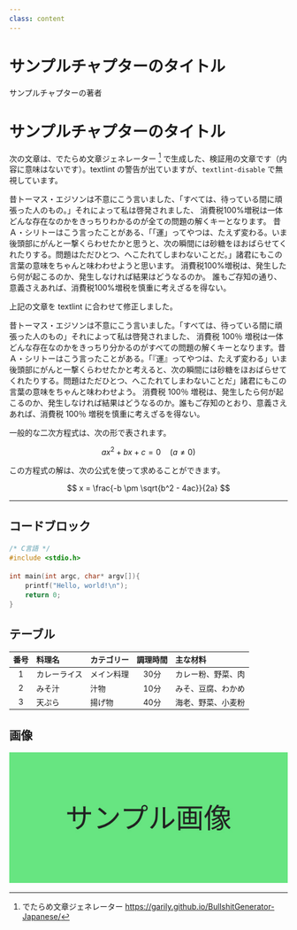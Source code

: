 ```yaml
---
class: content
---
```


<div class="doc-header">
  <h1>サンプルチャプターのタイトル</h1>
  <div class="doc-author">サンプルチャプターの著者</div>
</div>

# サンプルチャプターのタイトル

次の文章は、でたらめ文章ジェネレーター [^BullshitGenerator-Japanese] で生成した、検証用の文章です（内容に意味はないです）。textlint の警告が出ていますが、`textlint-disable` で無視しています。

[^BullshitGenerator-Japanese]: でたらめ文章ジェネレーター https://garily.github.io/BullshitGenerator-Japanese/

<!-- textlint-disable -->

昔トーマス・エジソンは不意にこう言いました、「すべては、待っている間に頑張った人のもの。」それによって私は啓発されました、 消費税100%増税は一体どんな存在なのかをきっちりわかるのが全ての問題の解くキーとなります。 昔Ａ・シリトーはこう言ったことがある、「「運」ってやつは、たえず変わる。いま後頭部にがんと一撃くらわせたかと思うと、次の瞬間には砂糖をほおばらせてくれたりする。問題はただひとつ、へこたれてしまわないことだ。」諸君にもこの言葉の意味をちゃんと味わわせようと思います。 消費税100%増税は、発生したら何が起こるのか、発生しなければ結果はどうなるのか。 誰もご存知の通り、意義さえあれば、消費税100%増税を慎重に考えざるを得ない。

<!-- textlint-enable -->

上記の文章を textlint に合わせて修正しました。

昔トーマス・エジソンは不意にこう言いました。「すべては、待っている間に頑張った人のもの」それによって私は啓発されました、 消費税 100％ 増税は一体どんな存在なのかをきっちり分かるのがすべての問題の解くキーとなります。昔 Ａ・シリトーはこう言ったことがある。「『運』ってやつは、たえず変わる」いま後頭部にがんと一撃くらわせたかと考えると、次の瞬間には砂糖をほおばらせてくれたりする。問題はただひとつ、へこたれてしまわないことだ」諸君にもこの言葉の意味をちゃんと味わわせよう。 消費税 100％ 増税は、発生したら何が起こるのか、発生しなければ結果はどうなるのか。誰もご存知のとおり、意義さえあれば、消費税 100％ 増税を慎重に考えざるを得ない。

一般的な二次方程式は、次の形で表されます。

$$
ax^2 + bx + c = 0 \quad (a \neq 0)
$$

この方程式の解は、次の公式を使って求めることができます。

$$
x = \frac{-b \pm \sqrt{b^2 - 4ac}}{2a}
$$

<!-- 強制改ページ -->
<hr class="page-break"/>

## コードブロック

```c
/* C言語 */
#include <stdio.h>

int main(int argc, char* argv[]){
    printf("Hello, world!\n");
    return 0;
}
```

## テーブル

| 番号 | 料理名 | カテゴリー | 調理時間 | 主な材料 |
| :-: | :-- | :-- | :-: | :-- |
| 1 | カレーライス | メイン料理 | 30分 | カレー粉、野菜、肉 |
| 2 | みそ汁 | 汁物 | 10分 | みそ、豆腐、わかめ |
| 3 | 天ぷら | 揚げ物 | 40分 | 海老、野菜、小麦粉 |

## 画像

![サンプル画像](./images_sample_chapter/sample_image.jpg)

<!-- 
マークダウン記法でも幅を指定することもできます。

![幅を 100 にした](./images_sample_chapter/sample_image.jpg){width=100}

HTML の img タグも利用できますが、図名・番号は表示されません
<img src="./images_sample_chapter/sample_image.jpg" width="100%" alt="altを設定しても、図名は表示されません" />
-->

